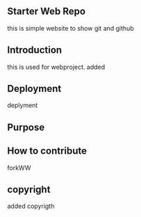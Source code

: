 ## Starter Web Repo

this is simple website to show git and github
## Introduction

this is used for webproject. added 
## Deployment
deplyment
## Purpose

## How to contribute

forkWW

## copyright

added copyrigth

